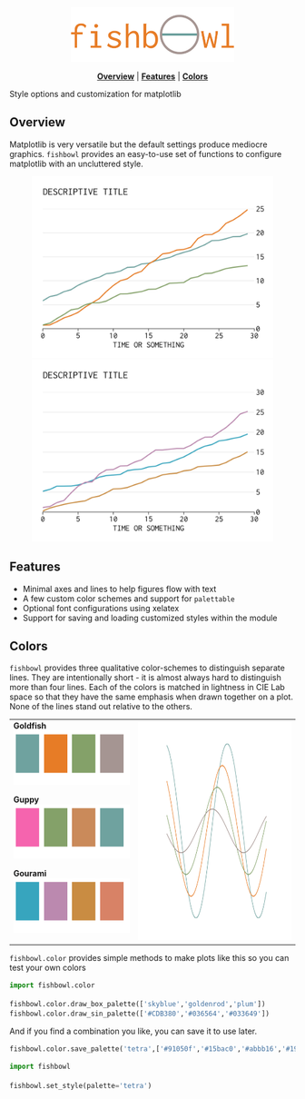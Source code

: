 <p align="center">
<img src="/docs/fishbowl.png" height="96">
</p>

<p align="center">
<b><a href="#overview">Overview</a></b>
|
<b><a href="#features">Features</a></b>
|
<b><a href="#installation">Colors</a></b>
</p>

Style options and customization for matplotlib

## Overview

Matplotlib is very versatile but the default settings produce mediocre graphics. `fishbowl` provides an easy-to-use set of functions to configure matplotlib with an uncluttered style.

<p align="center"> 
<img src="/docs/example_goldfish_minimal.png" height="320">
<img src="/docs/example_gourami_minimal.png" height="320">
</p>

## Features
- Minimal axes and lines to help figures flow with text
- A few custom color schemes and support for `palettable`
- Optional font configurations using xelatex
- Support for saving and loading customized styles within the module

## Colors

`fishbowl` provides three qualitative color-schemes to distinguish separate lines. They are intentionally short - it is almost always hard to distinguish more than four lines. Each of the colors is matched in lightness in CIE Lab space so that they have the same emphasis when drawn together on a plot. None of the lines stand out relative to the others.

<table style="border: 0px">
<tr>
  <td>
  <b>Goldfish</b><br>
  <img src="/docs/goldfish.png" height="96"><br>

  <b>Guppy</b><br>
  <img src="/docs/guppy.png" height="96"><br>

  <b>Gourami</b><br>
  <img src="/docs/gourami.png" height="96"><br>
  </td>
  <td>
  <img src="/docs/lines_goldfish.png" height="384">
  </td>
</tr>
</table>

`fishbowl.color` provides simple methods to make plots like this so you can test your own colors

```python
import fishbowl.color

fishbowl.color.draw_box_palette(['skyblue','goldenrod','plum'])
fishbowl.color.draw_sin_palette(['#CDB380','#036564','#033649'])
```

And if you find a combination you like, you can save it to use later.

```python
fishbowl.color.save_palette('tetra',['#91050f','#15bac0','#abbb16','#191800'])
```

```python
import fishbowl

fishbowl.set_style(palette='tetra')
```

